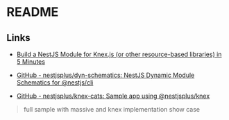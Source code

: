 # README

## Links

- [Build a NestJS Module for Knex.js (or other resource-based libraries) in 5 Minutes](https://dev.to/nestjs/build-a-nestjs-module-for-knex-js-or-other-resource-based-libraries-in-5-minutes-12an)

- [GitHub - nestjsplus/dyn-schematics: NestJS Dynamic Module Schematics for @nestjs/cli](https://github.com/nestjsplus/dyn-schematics)

- [GitHub - nestjsplus/knex-cats: Sample app using @nestjsplus/knex](https://github.com/nestjsplus/knex-cats)

> full sample with massive and knex implementation show case
